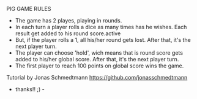 PIG GAME RULES

- The game has 2 playes, playing in rounds.
- In each turn a player rolls a dice as many times has he wishes. Each result get added to his round score.active
- But, if the player rolls a 1, all his/her round gets lost. After that, it's the next player turn.
- The player can choose 'hold', wich means that is round score gets added to his/her global score. After that, it's the next player turn.
- The first player to reach 100 points on global score wins the game.


Tutorial by Jonas Schmedtmann
https://github.com/jonasschmedtmann
- thanks!! ;) -




